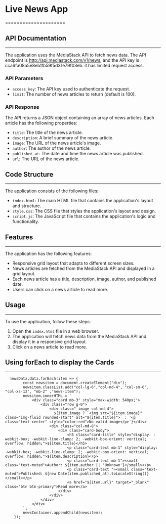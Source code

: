 # Live News App
=====================

## API Documentation
-------------------

The application uses the MediaStack API to fetch news data. The API endpoint is http://api.mediastack.com/v1/news, and the API key is cca6fa08a5e8eb1fb59f5d31e79f03eb. it has limited request access.

### API Parameters

* `access_key`: The API key used to authenticate the request.
* `limit`: The number of news articles to return (default is 100).

### API Response

The API returns a JSON object containing an array of news articles. Each article has the following properties:

* `title`: The title of the news article.
* `description`: A brief summary of the news article.
* `image`: The URL of the news article's image.
* `author`: The author of the news article.
* `published_at`: The date and time the news article was published.
* `url`: The URL of the news article.

## Code Structure
-----------------

The application consists of the following files:

* `index.html`: The main HTML file that contains the application's layout and structure.
* `style.css`: The CSS file that styles the application's layout and design.
* `script.js`: The JavaScript file that contains the application's logic and functionality.

## Features
------------

The application has the following features:

* Responsive grid layout that adapts to different screen sizes.
* News articles are fetched from the MediaStack API and displayed in a grid layout.
* Each news article has a title, description, image, author, and published date.
* Users can click on a news article to read more.

## Usage
-----

To use the application, follow these steps:

1. Open the `index.html` file in a web browser.
2. The application will fetch news data from the MediaStack API and display it in a responsive grid layout.
3. Click on a news article to read more.

## Using forEach to display the Cards
-------------
```
  newsData.data.forEach(item => {
        const newsitem = document.createElement("div");
        newsitem.classList.add("col-lg-6","col-md-4", "col-sm-6", "col-xs-12", "mb-2" ,"news-item");
        newsitem.innerHTML = `
            <div class="card mb-3" style="max-width: 540px;">
                <div class="row g-0">
                    <div class=" image col-md-4">
                      ${item.image ? `<img src="${item.image}" class="img-fluid rounded-start" alt="${item.title}">` : '<p class="text-center" style="color:red">No valid image</p>'}</div>
                    <div class="col-md-8">
                        <div class="card-body">
                            <h5 class="card-title" style="display: -webkit-box; -webkit-line-clamp: 2; -webkit-box-orient: vertical; overflow: hidden;">${item.title}</h5>
                            <p class="card-text mb-1" style="display: -webkit-box; -webkit-line-clamp: 2; -webkit-box-orient: vertical; overflow: hidden;">${item.description}</p>
                            <p class="card-text mb-1"><small class="text-muted">Author: ${item.author || 'Unknown'}</small></p>
                            <p class="card-text "><small class="text-muted">Published: ${new Date(item.published_at).toLocaleString()}</small></p>
                            <a href="${item.url}" target="_blank" class="btn btn-primary">Read more</a>
                        </div>
                    </div>
                </div>
            </div>
        `;
        newsContainer.appendChild(newsitem);
    });

```
